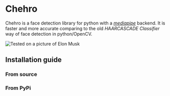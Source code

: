 # Chehro

Chehro is a face detection library for python with a _[mediapipe](https://google.github.io/mediapipe)_ backend. It is faster and more accurate comparing to the old _HAARCASCADE Classifier_ way of face detection in python/OpenCV. 

![Tested on a picture of Elon Musk](https://github.com/prp-e/chehro/raw/master/result.jpg)

## Installation guide

### From source

### From PyPi
